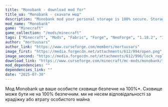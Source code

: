```yaml
---
title: "Monobank - download mod for"
title_ua: "Monobank - скачати мод"
description: "Monobank mod your personal storage is 100% secure. Storage may not be 100% secure. We are not responsible for theft or loss of personal property."
mod_name: "Monobank"
game: "Minecraft"
game_collection: "/mods/minecraft"
tags: ["Minecraft", "Mods", "Fabric", "Forge", "NeoForge", "1.18.2", "1.19.2", "1.19.3", "1.20.1", "1.21.1"]
author: "mortuusars"
author_link: "https://www.curseforge.com/members/mortuusars"
image_first: "https://media.forgecdn.net/attachments/612/994/open.png"
image_second: "https://media.forgecdn.net/attachments/612/996/lock_replacement.png"
download_link: "https://www.curseforge.com/minecraft/mc-mods/monobank/files/all?page=1&pageSize=20"
mod_dependencies: ""
dependencies_link: ""
date: "2025-07-30"
---
```


Мод Monobank це ваше особисте сховище безпечне на 100%*. Сховище може бути не на 100% безпечним. ми не несем відповідальності за крадіжку або втрату особистого майна